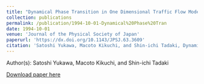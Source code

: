 ```yaml
---
title: "Dynamical Phase Transition in One Dimensional Traffic Flow Model with Blockage"
collection: publications
permalink: /publication/1994-10-01-Dynamical%20Phase%20Tran
date: 1994-10-01
venue: 'Journal of the Physical Society of Japan'
paperurl: 'https://dx.doi.org/10.1143/JPSJ.63.3609'
citation: 'Satoshi Yukawa, Macoto Kikuchi, and Shin-ichi Tadaki, Dynamical Phase Transition in One Dimensional Traffic Flow Model with Blockage, Journal of the Physical Society of Japan, <b>63</b>, 3609-3618, (1994)'
---
```


Author(s): Satoshi Yukawa, Macoto Kikuchi, and Shin-ichi Tadaki


<a href='https://dx.doi.org/10.1143/JPSJ.63.3609'>Download paper here</a>
